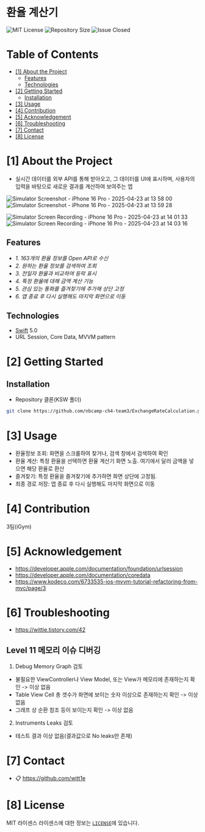# 환율 계산기
<!--배지-->
![MIT License][license-shield] ![Repository Size][repository-size-shield] ![Issue Closed][issue-closed-shield]

<!--목차-->
# Table of Contents
- [[1] About the Project](#1-about-the-project)
  - [Features](#features)
  - [Technologies](#technologies)
- [[2] Getting Started](#2-getting-started)
  - [Installation](#installation)
- [[3] Usage](#3-usage)
- [[4] Contribution](#4-contribution)
- [[5] Acknowledgement](#5-acknowledgement)
- [[6] Troubleshooting](#6-troubleshooting)
- [[7] Contact](#7-contact)
- [[8] License](#8-license)

# [1] About the Project
- 실시간 데이터를 외부 API를 통해 받아오고, 그 데이터를 UI에 표시하며, 사용자의 입력을 바탕으로 새로운 결과를 계산하여 보여주는 앱
>

![Simulator Screenshot - iPhone 16 Pro - 2025-04-23 at 13 58 00](https://github.com/user-attachments/assets/7e46c03e-ef9b-4fe1-88c6-d0a7b04d5713)
![Simulator Screenshot - iPhone 16 Pro - 2025-04-23 at 13 59 28](https://github.com/user-attachments/assets/b9c0ed96-96b6-4955-a01e-f3665ca884e5)

![Simulator Screen Recording - iPhone 16 Pro - 2025-04-23 at 14 01 33](https://github.com/user-attachments/assets/3bcfedb4-f24f-4dd3-b40e-f0e8dd624dc4)
![Simulator Screen Recording - iPhone 16 Pro - 2025-04-23 at 14 03 16](https://github.com/user-attachments/assets/ef3a391f-3e7a-4370-868d-1ad5046b7021)

## Features
- *1. 163개의 환율 정보를 Open API로 수신*
- *2. 원하는 환율 정보를 검색하여 조회*
- *3. 전일자 환율과 비교하여 등락 표시*
- *4. 특정 환율에 대해 금액 계산 기능*
- *5. 관심 있는 통화를 즐겨찾기에 추가해 상단 고정*
- *6. 앱 종료 후 다시 실행해도 마지막 화면으로 이동*

## Technologies
- [Swift](https://www.swift.org) 5.0
- URL Session, Core Data, MVVM pattern

# [2] Getting Started

## Installation
- Repository 클론(KSW 폴더)
```bash
git clone https://github.com/nbcamp-ch4-team3/ExchangeRateCalculation.git
```

# [3] Usage
- 환율정보 조회: 화면을 스크롤하여 찾거나, 검색 창에서 검색하여 확인
- 환율 계산: 특정 환율을 선택하면 환율 계산기 화면 노출. 여기에서 달러 금액을 넣으면 해당 환율로 환산
- 즐겨찾기: 특정 환율을 즐겨찾기에 추가하면 화면 상단에 고정됨.
- 최종 경로 저장: 앱 종료 후 다시 실행해도 마지막 화면으로 이동

# [4] Contribution
3팀(iGym)

# [5] Acknowledgement
- https://developer.apple.com/documentation/foundation/urlsession
- https://developer.apple.com/documentation/coredata
- https://www.kodeco.com/6733535-ios-mvvm-tutorial-refactoring-from-mvc/page/3

# [6] Troubleshooting
- https://wittie.tistory.com/42
>

## Level 11 메모리 이슈 디버깅
1. Debug Memory Graph 검토
- 불필요한 ViewController나 View Model,  또는 View가 메모리에 존재하는지 확인 -> 이상 없음
- Table View Cell 총 갯수가 화면에 보이는 숫자 이상으로 존재하는지 확인 -> 이상 없음
- 그래프 상 순환 참조 등이 보이는지 확인 -> 이상 없음

2. Instruments Leaks 검토
- 테스트 결과 이상 없음(결과값으로 No leaks만 존재)

# [7] Contact
- 📋 https://github.com/witt1e

# [8] License
MIT 라이센스
라이센스에 대한 정보는 [`LICENSE`][license-url]에 있습니다.

<!--Url for Badges-->
[license-shield]: https://img.shields.io/github/license/dev-ujin/readme-template?labelColor=D8D8D8&color=04B4AE
[repository-size-shield]: https://img.shields.io/github/repo-size/dev-ujin/readme-template?labelColor=D8D8D8&color=BE81F7
[issue-closed-shield]: https://img.shields.io/github/issues-closed/dev-ujin/readme-template?labelColor=D8D8D8&color=FE9A2E

<!--URLS-->
[license-url]: LICENSE.md
